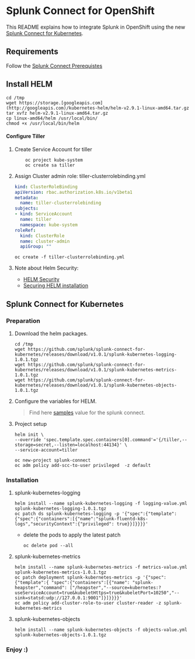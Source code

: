# Splunk Connect for OpenShift

  
This README explains how to integrate Splunk in OpenShift using the new [Splunk Connect for Kubernetes](https://github.com/splunk/splunk-connect-for-kubernetes).

  
## Requirements

Follow the [Splunk Connect Prerequistes](https://github.com/splunk/splunk-connect-for-kubernetes#prerequisites)

## Install HELM

```
cd /tmp
wget https://storage.[googleapis.com](http://googleapis.com)/kubernetes-helm/helm-v2.9.1-linux-amd64.tar.gz
tar xvfz helm-v2.9.1-linux-amd64.tar.gz
cp linux-amd64/helm /usr/local/bin/
chmod +x /usr/local/bin/helm
```
  
#### Configure Tiller

1.  Create Service Account for tiller
    ```
        oc project kube-system
        oc create sa tiller
    ```
    
2.  Assign Cluster admin role: tiller-clusterrolebinding.yml
    
    ```yml
    kind: ClusterRoleBinding
    apiVersion: rbac.authorization.k8s.io/v1beta1
    metadata:
      name: tiller-clusterrolebinding
    subjects:
    - kind: ServiceAccount
      name: tiller
      namespace: kube-system
    roleRef:
      kind: ClusterRole
      name: cluster-admin
      apiGroup: ""
    ```
    
    ```
    oc create -f tiller-clusterrolebinding.yml
    ```

3. Note about Helm Security:
    * [HELM Security](https://engineering.bitnami.com/articles/helm-security.html)
    * [Securing HELM installation](https://docs.helm.sh/using_helm/#securing-your-helm-installation)

## Splunk Connect for Kubernetes

### Preparation

1.  Download the helm packages.  
    
    ```
    cd /tmp
    wget https://github.com/splunk/splunk-connect-for-kubernetes/releases/download/v1.0.1/splunk-kubernetes-logging-1.0.1.tgz
    wget https://github.com/splunk/splunk-connect-for-kubernetes/releases/download/v1.0.1/splunk-kubernetes-metrics-1.0.1.tgz
    wget https://github.com/splunk/splunk-connect-for-kubernetes/releases/download/v1.0.1/splunk-kubernetes-objects-1.0.1.tgz
    ```
    
2.  Configure the variables for HELM.  

    > Find here [samples](./samples) value for the splunk connect. 
        

3.  Project setup
    
    ```
    helm init \
    --override 'spec.template.spec.containers[0].command'='{/tiller,--storage=secret,--listen=localhost:44134}' \
    --service-account=tiller
    
    oc new-project splunk-connect
    oc adm policy add-scc-to-user privileged  -z default
    ```

### Installation
    
1.  splunk-kubernetes-logging
    
    ```
    helm install --name splunk-kubernetes-logging -f logging-value.yml splunk-kubernetes-logging-1.0.1.tgz
    oc patch ds splunk-kubernetes-logging -p '{"spec":{"template":{"spec":{"containers":[{"name":"splunk-fluentd-k8s-logs","securityContext":{"privileged": true}}]}}}}'
    ```
    * delete the pods to apply the latest patch
    
        ```
        oc delete pod --all
        ```
    
2.  splunk-kubernetes-metrics
    
    ```
    helm install --name splunk-kubernetes-metrics -f metrics-value.yml splunk-kubernetes-metrics-1.0.1.tgz
    oc patch deployment splunk-kubernetes-metrics -p '{"spec":{"template":{ "spec":{"containers":[{"name": "splunk-heapster","command": ["/heapster","--source=kubernetes:?useServiceAccount=true&kubeletHttps=true&kubeletPort=10250","--sink=statsd:udp://127.0.0.1:9001"]}]}}}}'
    oc adm policy add-cluster-role-to-user cluster-reader -z splunk-kubernetes-metrics
    ```
    
3.  splunk-kubernetes-objects
    
    ```
    helm install --name splunk-kubernetes-objects -f objects-value.yml splunk-kubernetes-objects-1.0.1.tgz
    ```
    

### Enjoy :)
